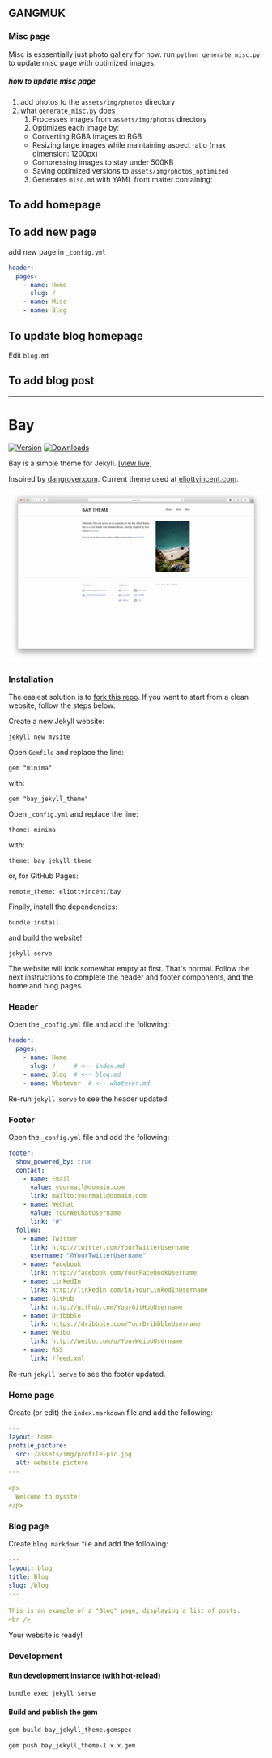 ## GANGMUK

### Misc page
Misc is esssentially just photo gallery for now.
run ```python generate_misc.py``` to update misc page with optimized images.
##### how to update misc page
1. add photos to the ```assets/img/photos``` directory
2. what ```generate_misc.py``` does
   1. Processes images from ```assets/img/photos``` directory
   2. Optimizes each image by:
     - Converting RGBA images to RGB
     - Resizing large images while maintaining aspect ratio (max dimension: 1200px)
     - Compressing images to stay under 500KB
     - Saving optimized versions to ```assets/img/photos_optimized```
   3. Generates ```misc.md``` with YAML front matter containing:



## To add homepage

## To add new page
add new page in ```_config.yml```
```yaml
header:
  pages:
    - name: Home
      slug: /
    - name: Misc
    - name: Blog
```

## To update blog homepage
Edit ```blog.md```

## To add blog post

---
# Bay

[![Version](https://img.shields.io/gem/v/bay_jekyll_theme)](https://rubygems.org/gems/bay_jekyll_theme)
[![Downloads](https://img.shields.io/gem/dt/bay_jekyll_theme)](https://rubygems.org/gems/bay_jekyll_theme)

Bay is a simple theme for Jekyll. [[view live]](https://eliottvincent.github.io/bay)

Inspired by [dangrover.com](http://dangrover.com/). Current theme used at [eliottvincent.com](http://eliottvincent.com/).

![](/screenshot.png)

### Installation


The easiest solution is to [fork this repo](https://github.com/eliottvincent/bay/fork).
If you want to start from a clean website, follow the steps below:

Create a new Jekyll website:
```
jekyll new mysite
```

Open `Gemfile` and replace the line:
```
gem "minima"
```
with:
```
gem "bay_jekyll_theme"
```

Open `_config.yml` and replace the line:
```
theme: minima
```
with:
```
theme: bay_jekyll_theme
```
or, for GitHub Pages:
```
remote_theme: eliottvincent/bay
```

Finally, install the dependencies:
```
bundle install
```

and build the website!
```
jekyll serve
```


The website will look somewhat empty at first. That's normal. Follow the next instructions to complete the header and footer components, and the home and blog pages.

### Header
Open the `_config.yml` file and add the following:
```yml
header:
  pages:
    - name: Home
      slug: /     # <-- index.md
    - name: Blog  # <-- blog.md
    - name: Whatever  # <-- whatever.md
```
Re-run `jekyll serve` to see the header updated.

### Footer
Open the `_config.yml` file and add the following:
```yml
footer:
  show_powered_by: true
  contact:
    - name: Email
      value: yourmail@domain.com
      link: mailto:yourmail@domain.com
    - name: WeChat
      value: YourWeChatUsername
      link: "#"
  follow:
    - name: Twitter
      link: http://twitter.com/YourTwitterUsername
      username: "@YourTwitterUsername"
    - name: Facebook
      link: http://facebook.com/YourFacebookUsername
    - name: LinkedIn
      link: http://linkedin.com/in/YourLinkedInUsername
    - name: GitHub
      link: http://github.com/YourGitHubUsername
    - name: Dribbble
      link: https://dribbble.com/YourDribbbleUsername
    - name: Weibo
      link: http://weibo.com/u/YourWeiboUsername
    - name: RSS
      link: /feed.xml
```
Re-run `jekyll serve` to see the footer updated.

### Home page
Create (or edit) the `index.markdown` file and add the following:
```yml
---
layout: home
profile_picture:
  src: /assets/img/profile-pic.jpg
  alt: website picture
---

<p>
  Welcome to mysite!
</p>
```

### Blog page
Create `blog.markdown` file and add the following:
```yml
---
layout: blog
title: Blog
slug: /blog
---

This is an example of a "Blog" page, displaying a list of posts.
<br />
```


Your website is ready!


### Development

#### Run development instance (with hot-reload)
```sh
bundle exec jekyll serve
```

#### Build and publish the gem
```sh
gem build bay_jekyll_theme.gemspec
```

```sh
gem push bay_jekyll_theme-1.x.x.gem
```
